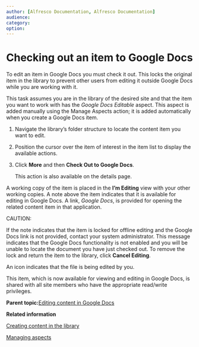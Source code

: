 ```yaml
---
author: [Alfresco Documentation, Alfresco Documentation]
audience: 
category: 
option: 
---
```


# Checking out an item to Google Docs

To edit an item in Google Docs you must check it out. This locks the original item in the library to prevent other users from editing it outside Google Docs while you are working with it.

This task assumes you are in the library of the desired site and that the item you want to work with has the *Google Docs Editable* aspect. This aspect is added manually using the Manage Aspects action; it is added automatically when you create a Google Docs item.

1.  Navigate the library’s folder structure to locate the content item you want to edit.

2.  Position the cursor over the item of interest in the item list to display the available actions.

3.  Click **More** and then **Check Out to Google Docs**.

    This action is also available on the details page.


A working copy of the item is placed in the **I’m Editing** view with your other working copies. A note above the item indicates that it is available for editing in Google Docs. A link, *Google Docs*, is provided for opening the related content item in that application.

CAUTION:

If the note indicates that the item is locked for offline editing and the Google Docs link is not provided, contact your system administrator. This message indicates that the Google Docs functionality is not enabled and you will be unable to locate the document you have just checked out. To remove the lock and return the item to the library, click **Cancel Editing**.

An icon indicates that the file is being edited by you.

This item, which is now available for viewing and editing in Google Docs, is shared with all site members who have the appropriate read/write privileges.

**Parent topic:**[Editing content in Google Docs](../concepts/library-item-google-intro.md)

**Related information**  


[Creating content in the library](library-create-content.md)

[Managing aspects](library-item-manage-aspects.md)

